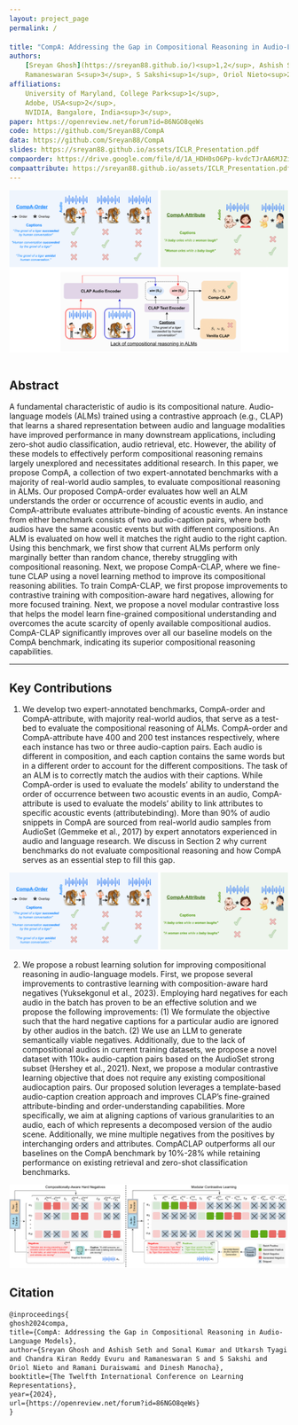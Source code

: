 ```yaml
---
layout: project_page
permalink: /

title: "CompA: Addressing the Gap in Compositional Reasoning in Audio-Language Models"
authors:
    [Sreyan Ghosh](https://sreyan88.github.io/)<sup>1,2</sup>, Ashish Seth<sup>1</sup>, Sonal Kumar<sup>1</sup>, Utkarsh Tyagi<sup>1</sup>, Chandra Kiran Reddy Evuru<sup>1</sup>,  
    Ramaneswaran S<sup>3</sup>, S Sakshi<sup>1</sup>, Oriol Nieto<sup>2</sup>, Ramani Duraiswami<sup>1</sup>, [Dinesh Manocha](https://www.cs.umd.edu/people/dmanocha)<sup>1</sup>
affiliations:
    University of Maryland, College Park<sup>1</sup>,
    Adobe, USA<sup>2</sup>,
    NVIDIA, Bangalore, India<sup>3</sup>,
paper: https://openreview.net/forum?id=86NGO8qeWs
code: https://github.com/Sreyan88/CompA
data: https://github.com/Sreyan88/CompA
slides: https://sreyan88.github.io/assets/ICLR_Presentation.pdf
compaorder: https://drive.google.com/file/d/1A_HDH0sO6Pp-kvdcTJrAA6MJZiItHZTQ/view?usp=sharing
compaattribute: https://sreyan88.github.io/assets/ICLR_Presentation.pdf
---
```


![Turing Machine](/static/image/benchmark-1.png)

<div class="columns is-centered has-text-centered">
    <div class="column is-four-fifths">
        <h2>Abstract</h2>
        <div class="content has-text-justified">
A fundamental characteristic of audio is its compositional nature. Audio-language models (ALMs) trained using a contrastive approach (e.g., CLAP) that learns a shared representation between audio and language modalities have improved performance in many downstream applications, including zero-shot audio classification, audio retrieval, etc. However, the ability of these models to effectively perform compositional reasoning remains largely unexplored and necessitates additional research. In this paper, we propose CompA, a collection of two expert-annotated benchmarks with a majority of real-world audio samples, to evaluate compositional reasoning in ALMs. Our proposed CompA-order evaluates how well an ALM understands the order or occurrence of acoustic events in audio, and CompA-attribute evaluates attribute-binding of acoustic events. An instance from either benchmark consists of two audio-caption pairs, where both audios have the same acoustic events but with different compositions. An ALM is evaluated on how well it matches the right audio to the right caption. Using this benchmark, we first show that current ALMs perform only marginally better than random chance, thereby struggling with compositional reasoning. Next, we propose CompA-CLAP, where we fine-tune CLAP using a novel learning method to improve its compositional reasoning abilities. To train CompA-CLAP, we first propose improvements to contrastive training with composition-aware hard negatives, allowing for more focused training. Next, we propose a novel modular contrastive loss that helps the model learn fine-grained compositional understanding and overcomes the acute scarcity of openly available compositional audios. CompA-CLAP significantly improves over all our baseline models on the CompA benchmark, indicating its superior compositional reasoning capabilities.
        </div>
    </div>
</div>

---



## Key Contributions
1. We develop two expert-annotated benchmarks, CompA-order and CompA-attribute, with majority real-world audios, that serve as a test-bed to evaluate the compositional reasoning of ALMs. CompA-order and CompA-attribute have 400 and 200 test instances respectively, where each instance has two or three audio-caption pairs. Each audio is different in composition, and each caption contains the same words but in a different order to account for the different compositions. The task of an ALM is to correctly match the audios with their captions. While CompA-order is used to evaluate the models’ ability to understand the order of occurrence between two acoustic events in an audio, CompA-attribute is used to evaluate the models’ ability to link attributes to specific acoustic events (attributebinding). More than 90% of audio snippets in CompA are sourced from real-world audio samples from AudioSet (Gemmeke et al., 2017) by expert annotators experienced in audio and language research. We discuss in Section 2 why current benchmarks do not evaluate compositional reasoning and how CompA serves as an essential step to fill this gap.

![Turing Machine](/static/image/benchmark_top-1.png)

2. We propose a robust learning solution for improving compositional reasoning in audio-language models. First, we propose several improvements to contrastive learning with composition-aware hard negatives (Yuksekgonul et al., 2023). Employing hard negatives for each audio in the batch has proven to be an effective solution and we propose the following improvements: (1) We formulate the objective such that the hard negative captions for a particular audio are ignored by other audios in the batch. (2) We use an LLM to generate semantically viable negatives. Additionally, due to the lack of compositional audios in current training datasets, we propose a novel dataset with 110k+ audio-caption pairs based on the AudioSet strong subset (Hershey et al., 2021). Next, we propose a modular contrastive learning objective that does not require any existing compositional audiocaption pairs. Our proposed solution leverages a template-based audio-caption creation approach and improves CLAP’s fine-grained attribute-binding and order-understanding capabilities. More specifically, we aim at aligning captions of various granularities to an audio, each of which represents a decomposed version of the audio scene. Additionally, we mine multiple negatives from the positives by interchanging orders and attributes. CompACLAP outperforms all our baselines on the CompA benchmark by 10%-28% while retaining performance on existing retrieval and zero-shot classification benchmarks.

![Turing Machine](/static/image/main_diagram_updated.png)


## Citation
```
@inproceedings{
ghosh2024compa,
title={CompA: Addressing the Gap in Compositional Reasoning in Audio-Language Models},
author={Sreyan Ghosh and Ashish Seth and Sonal Kumar and Utkarsh Tyagi and Chandra Kiran Reddy Evuru and Ramaneswaran S and S Sakshi and Oriol Nieto and Ramani Duraiswami and Dinesh Manocha},
booktitle={The Twelfth International Conference on Learning Representations},
year={2024},
url={https://openreview.net/forum?id=86NGO8qeWs}
}
```
